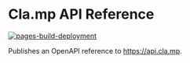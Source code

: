 # Cla.mp API Reference

[![pages-build-deployment](https://github.com/cla-mp/openapi/actions/workflows/pages/pages-build-deployment/badge.svg)](https://github.com/cla-mp/openapi/actions/workflows/pages/pages-build-deployment)

Publishes an OpenAPI reference to https://api.cla.mp.